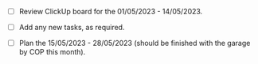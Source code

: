 - [ ] Review ClickUp board for the 01/05/2023 - 14/05/2023.
- [ ] Add any new tasks, as required.
- [ ] Plan the 15/05/2023 - 28/05/2023 (should be finished with the garage by COP this month).


